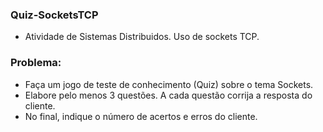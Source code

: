 ### Quiz-SocketsTCP
* Atividade de Sistemas Distribuidos. Uso de sockets TCP. 

### Problema:
* Faça um jogo de teste de conhecimento (Quiz) sobre o tema Sockets. 
* Elabore  pelo menos 3 questões. A cada questão corrija a resposta do cliente.
* No final, indique o número de acertos e erros do cliente.
